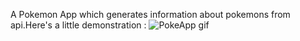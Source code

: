 A Pokemon App which generates information about pokemons from api.Here's a little demonstration :
![PokeApp gif](C:\Users\Vanshika\Downloads\poke.gif)
